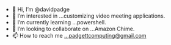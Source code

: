 - 👋 Hi, I’m @davidpadge
- 👀 I’m interested in ...customizing video meeting applications.
- 🌱 I’m currently learning ...powershell.
- 💞️ I’m looking to collaborate on ...Amazon Chime.
- 📫 How to reach me ...padgettcomputing@gmail.com

<!---
davidpadge/davidpadge is a ✨ special ✨ repository because its `README.md` (this file) appears on your GitHub profile.
You can click the Preview link to take a look at your changes.
--->

